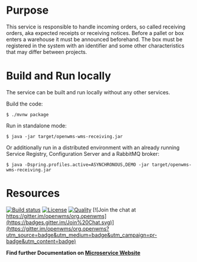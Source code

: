 # Purpose

This service is responsible to handle incoming orders, so called receiving orders, aka expected receipts or receiving notices. Before a
pallet or box enters a warehouse it must be announced beforehand. The box must be registered in the system with an identifier and some other
characteristics that may differ between projects.

# Build and Run locally
The service can be built and run locally without any other services.

Build the code: 
```
$ ./mvnw package
```

Run in standalone mode:
```
$ java -jar target/openwms-wms-receiving.jar 
```

Or additionally run in a distributed environment with an already running Service Registry, Configuration Server and a RabbitMQ broker:
```
$ java -Dspring.profiles.active=ASYNCHRONOUS,DEMO -jar target/openwms-wms-receiving.jar 
```

# Resources

[![Build status](https://travis-ci.com/openwms/org.openwms.wms.receiving.svg?branch=master)](https://travis-ci.com/openwms/org.openwms.wms.receiving)
[![License](https://img.shields.io/badge/License-Apache%202.0-blue.svg)](LICENSE)
[![Quality](https://sonarcloud.io/api/project_badges/measure?project=org.openwms:org.openwms.wms.receiving&metric=alert_status)](https://sonarcloud.io/dashboard?id=org.openwms:org.openwms.wms.receiving)
[![Join the chat at https://gitter.im/openwms/org.openwms](https://badges.gitter.im/Join%20Chat.svg)](https://gitter.im/openwms/org.openwms?utm_source=badge&utm_medium=badge&utm_campaign=pr-badge&utm_content=badge)

**Find further Documentation on [Microservice Website](https://openwms.github.io/org.openwms.wms.receiving)**

